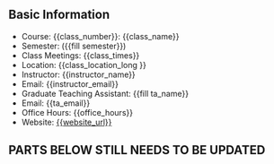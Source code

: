 ## Basic Information

- Course: {{class_number}}: {{class_name}}
- Semester: ({{fill semester}})
- Class Meetings: {{class_times}}
- Location: {{class_location_long }}
- Instructor: {{instructor_name}}
- Email: {{instructor_email}}
- Graduate Teaching Assistant: {{fill ta_name}}
- Email: {{ta_email}}
- Office Hours: {{office_hours}}
- Website: [{{website_url}}]({{website_url}})


## PARTS BELOW STILL NEEDS TO BE UPDATED